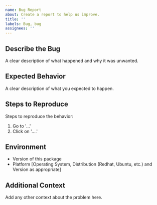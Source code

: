 ```yaml
---
name: Bug Report
about: Create a report to help us improve.
title: ''
labels: Bug, bug
assignees: ''
---
```


## Describe the Bug
A clear description of what happened and why it was unwanted.

## Expected Behavior
A clear description of what you expected to happen.

## Steps to Reproduce
Steps to reproduce the behavior:
1. Go to '...'
2. Click on '....'

## Environment
 - Version of this package
 - Platform [Operating System, Distribution (Redhat, Ubuntu, etc.) and Version as appropriate]

## Additional Context
Add any other context about the problem here.
